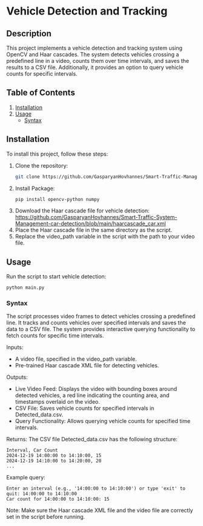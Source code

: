 # Vehicle Detection and Tracking

## Description
This project implements a vehicle detection and tracking system using OpenCV and Haar cascades. The system detects vehicles crossing a predefined line in a video, counts them over time intervals, and saves the results to a CSV file. Additionally, it provides an option to query vehicle counts for specific intervals.

## Table of Contents
1. [Installation](#installation)
2. [Usage](#usage)
   - [Syntax](#syntax)

## Installation
To install this project, follow these steps:

1. Clone the repository:
   ```bash
   git clone https://github.com/GasparyanHovhannes/Smart-Traffic-Management-System-car-detection.git

2. Install Package:
   ```bash
   pip install opencv-python numpy

3. Download the Haar cascade file for vehicle detection:
   https://github.com/GasparyanHovhannes/Smart-Traffic-System-Management-car-detection/blob/main/haarcascade_car.xml
4. Place the Haar cascade file in the same directory as the script.
5. Replace the video_path variable in the script with the path to your video file.

## Usage

Run the script to start vehicle detection:
```bash
python main.py
```

### Syntax
The script processes video frames to detect vehicles crossing a predefined line. It tracks and counts vehicles over specified intervals and saves the data to a CSV file. The system provides interactive querying functionality to fetch counts for specific time intervals.

Inputs:
- A video file, specified in the video_path variable.
- Pre-trained Haar cascade XML file for detecting vehicles.

Outputs:
- Live Video Feed: Displays the video with bounding boxes around detected vehicles, a red line indicating the counting area, and timestamps overlaid on the video.
- CSV File: Saves vehicle counts for specified intervals in Detected_data.csv.
- Query Functionality: Allows querying vehicle counts for specified time intervals.

Returns:
The CSV file Detected_data.csv has the following structure:
```
Interval, Car Count
2024-12-19 14:00:00 to 14:10:00, 15
2024-12-19 14:10:00 to 14:20:00, 20
...
```

Example query:
```plaintext
Enter an interval (e.g., '14:00:00 to 14:10:00') or type 'exit' to quit: 14:00:00 to 14:10:00
Car count for 14:00:00 to 14:10:00: 15
```

Note: Make sure the Haar cascade XML file and the video file are correctly set in the script before running.

